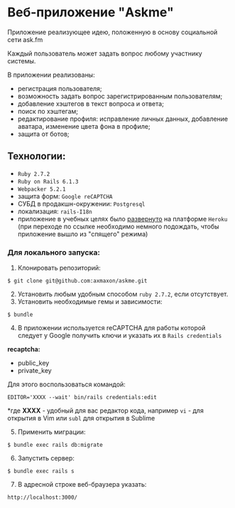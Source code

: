 Веб-приложение "Askme" 
===

Приложение реализующее идею, положенную в основу социальной сети ask.fm 

Каждый пользователь может задать вопрос любому участнику системы.

В приложении реализованы:
- регистрация пользователя;
- возможность задать вопрос зарегистрированным пользователям;
- добавление хэштегов в текст вопроса и ответа;
- поиск по хэштегам;
- редактирование профиля: исправление личных данных, добавление аватара, изменение цвета
фона в профиле; 
- защита от ботов;

## Технологии:

- `Ruby 2.7.2`
- `Ruby on Rails 6.1.3`
- `Webpacker 5.2.1`
- защита форм: `Google reCAPTCHA`
- СУБД в продакшн-окружении: `Postgresql`
- локализация: `rails-I18n`
- приложение в учебных целях было [развернуто](https://thequestioned.herokuapp.com/) на платформе `Heroku`
(при переходе по ссылке необходимо немного подождать, чтобы приложение вышло из "спящего" 
режима)

### Для локального запуска:

1. Клонировать репозиторий:

```
$ git clone git@github.com:axmaxon/askme.git
```

2. Установить любым удобным способом `ruby 2.7.2`, если отсутствует.
3. Установить необходимые гемы и зависимости:

```
$ bundle
```
4. В приложении используется reCAPTCHA для работы которой следует у Google получить ключи
и указать их в `Rails credentials`

**recaptcha:**
- public_key
- private_key

Для этого воспользоваться командой:

```
EDITOR='XXXX --wait' bin/rails credentials:edit
```
*где **XXXX** - удобный для вас редактор кода, например `vi` - для открытия
в Vim или `subl` для открытия в Sublime

5. Применить миграции:

```
$ bundle exec rails db:migrate
```

6. Запустить сервер:

```
$ bundle exec rails s
```

7. В адресной строке веб-браузера указать:

```
http://localhost:3000/
```
